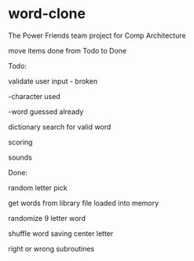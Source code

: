 # word-clone
The Power Friends team project for Comp Architecture

move items done from Todo to Done

Todo:

validate user input - broken

-character used

-word guessed already

dictionary search for valid word

scoring

sounds

Done:

random letter pick

get words from library file loaded into memory

randomize 9 letter word

shuffle word saving center letter

right or wrong subroutines